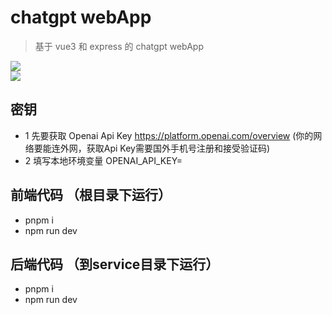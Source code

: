 # chatgpt webApp

> 基于 vue3 和  express 的 chatgpt webApp

<img src='http://120.78.136.2/cdn/chatgpt-2.png' />
<br/>

<img src='http://120.78.136.2/cdn/chatgpt-1.png' />
<br/>


## 密钥
- 1 先要获取 Openai Api Key https://platform.openai.com/overview  (你的网络要能连外网，获取Api Key需要国外手机号注册和接受验证码)
- 2 填写本地环境变量  OPENAI_API_KEY=


##  前端代码 （根目录下运行）

- pnpm i 
- npm run dev

  


## 后端代码 （到service目录下运行）

- pnpm i
- npm run dev
